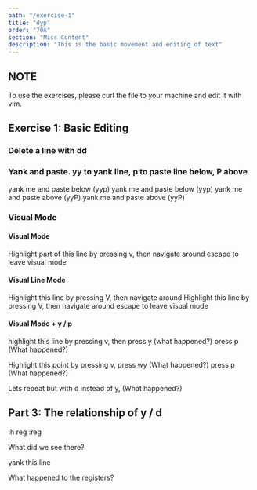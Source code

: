 ```yaml
---
path: "/exercise-1"
title: "dyp"
order: "70A"
section: "Misc Content"
description: "This is the basic movement and editing of text"
---
```

## NOTE
To use the exercises, please curl the file to your machine and edit it with vim.

## Exercise 1: Basic Editing
### Delete a line with dd

### Yank and paste.  yy to yank line, p to paste line below, P above
yank me and paste below (yyp)
yank me and paste below (yyp)
yank me and paste above (yyP)
yank me and paste above (yyP)

### Visual Mode
#### Visual Mode
Highlight part of this line by pressing v, then navigate around
escape to leave visual mode

#### Visual Line Mode
Highlight this line by pressing V, then navigate around
Highlight this line by pressing V, then navigate around
escape to leave visual mode

#### Visual Mode + y / p
highlight this line by pressing v, then press y  (what happened?)
press p (What happened?)

Highlight this point by pressing v, press wy  (What happened?)
press p (What happened?)

Lets repeat but with d instead of y, (What happened?)

## Part 3: The relationship of y / d
:h reg
:reg

What did we see there?

yank this line

What happened to the registers?


